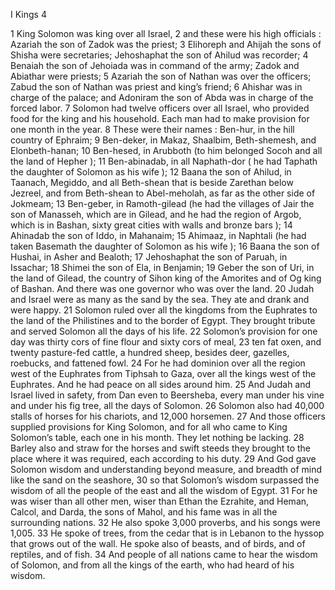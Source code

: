I Kings 4

1	King Solomon was king over all Israel,
2	and these were his high officials : Azariah the son of Zadok was the priest;
3	Elihoreph and Ahijah the sons of Shisha were secretaries; Jehoshaphat the son of Ahilud was recorder;
4	Benaiah the son of Jehoiada was in command of the army; Zadok and Abiathar were priests;
5	Azariah the son of Nathan was over the officers; Zabud the son of Nathan was priest and king’s friend;
6	Ahishar was in charge of the palace; and Adoniram the son of Abda was in charge of the forced labor.
7	Solomon had twelve officers over all Israel, who provided food for the king and his household. Each man had to make provision for one month in the year.
8	These were their names : Ben-hur, in the hill country of Ephraim;
9	Ben-deker, in Makaz, Shaalbim, Beth-shemesh, and Elonbeth-hanan;
10	Ben-hesed, in Arubboth (to him belonged Socoh and all the land of Hepher );
11	Ben-abinadab, in all Naphath-dor ( he had Taphath the daughter of Solomon as his wife );
12	Baana the son of Ahilud, in Taanach, Megiddo, and all Beth-shean that is beside Zarethan below Jezreel, and from Beth-shean to Abel-meholah, as far as the other side of Jokmeam;
13	Ben-geber, in Ramoth-gilead (he had the villages of Jair the son of Manasseh, which are in Gilead, and he had the region of Argob, which is in Bashan, sixty great cities with walls and bronze bars );
14	Ahinadab the son of Iddo, in Mahanaim;
15	Ahimaaz, in Naphtali (he had taken Basemath the daughter of Solomon as his wife );
16	Baana the son of Hushai, in Asher and Bealoth;
17	Jehoshaphat the son of Paruah, in Issachar;
18	Shimei the son of Ela, in Benjamin;
19	Geber the son of Uri, in the land of Gilead, the country of Sihon king of the Amorites and of Og king of Bashan. And there was one governor who was over the land.
20	Judah and Israel were as many as the sand by the sea. They ate and drank and were happy.
21	Solomon ruled over all the kingdoms from the Euphrates to the land of the Philistines and to the border of Egypt. They brought tribute and served Solomon all the days of his life.
22	Solomon’s provision for one day was thirty cors of fine flour and sixty cors of meal,
23	ten fat oxen, and twenty pasture-fed cattle, a hundred sheep, besides deer, gazelles, roebucks, and fattened fowl.
24	For he had dominion over all the region west of the Euphrates from Tiphsah to Gaza, over all the kings west of the Euphrates. And he had peace on all sides around him.
25	And Judah and Israel lived in safety, from Dan even to Beersheba, every man under his vine and under his fig tree, all the days of Solomon.
26	Solomon also had 40,000 stalls of horses for his chariots, and 12,000 horsemen.
27	And those officers supplied provisions for King Solomon, and for all who came to King Solomon’s table, each one in his month. They let nothing be lacking.
28	Barley also and straw for the horses and swift steeds they brought to the place where it was required, each according to his duty.
29	And God gave Solomon wisdom and understanding beyond measure, and breadth of mind like the sand on the seashore,
30	so that Solomon’s wisdom surpassed the wisdom of all the people of the east and all the wisdom of Egypt.
31	For he was wiser than all other men, wiser than Ethan the Ezrahite, and Heman, Calcol, and Darda, the sons of Mahol, and his fame was in all the surrounding nations.
32	He also spoke 3,000 proverbs, and his songs were 1,005.
33	He spoke of trees, from the cedar that is in Lebanon to the hyssop that grows out of the wall. He spoke also of beasts, and of birds, and of reptiles, and of fish.
34	And people of all nations came to hear the wisdom of Solomon, and from all the kings of the earth, who had heard of his wisdom.

